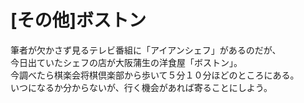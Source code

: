# [その他]ボストン  

筆者が欠かさず見るテレビ番組に「アイアンシェフ」があるのだが、  
今日出ていたシェフの店が大阪蒲生の洋食屋「ボストン」。  
今調べたら棋楽会将棋倶楽部から歩いて５分１０分ほどのところにある。  
いつになるか分からないが、行く機会があれば寄ることにしよう。  
